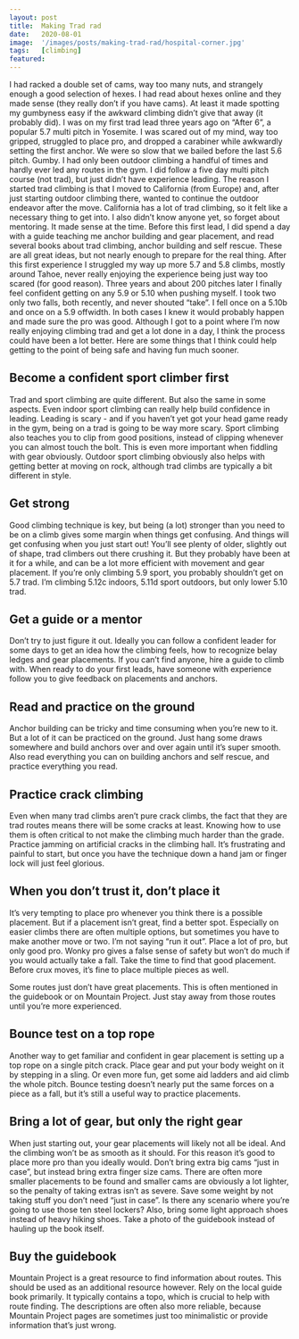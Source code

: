 ```yaml
---
layout: post
title:  Making Trad rad
date:   2020-08-01
image:  '/images/posts/making-trad-rad/hospital-corner.jpg'
tags:   [climbing]
featured:
---
```


I had racked a double set of cams, way too many nuts, and strangely enough a good selection of hexes. 
I had read about hexes online and they made sense (they really don’t if you have cams). 
At least it made spotting my gumbyness easy if the awkward climbing didn’t give that away (it probably did).
I was on my first trad lead three years ago on “After 6”, a popular 5.7 multi pitch in Yosemite. 
I was scared out of my mind, way too gripped, struggled to place pro, and dropped a carabiner while awkwardly setting the first anchor. 
We were so slow that we bailed before the last 5.6 pitch. Gumby.
I had only been outdoor climbing a handful of times and hardly ever led any routes in the gym. 
I did follow a five day multi pitch course (not trad), but just didn’t have experience leading. 
The reason I started trad climbing is that I moved to California (from Europe) and, after just starting outdoor climbing there, wanted to continue the outdoor endeavor after the move. 
California has a lot of trad climbing, so it felt like a necessary thing to get into. 
I also didn’t know anyone yet, so forget about mentoring. 
It made sense at the time.
Before this first lead, I did spend a day with a guide teaching me anchor building and gear placement, and read several books about trad climbing, anchor building and self rescue. 
These are all great ideas, but not nearly enough to prepare for the real thing.
After this first experience I struggled my way up more 5.7 and 5.8 climbs, mostly around Tahoe, never really enjoying the experience being just way too scared (for good reason).
Three years and about 200 pitches later I finally feel confident getting on any 5.9 or 5.10 when pushing myself. 
I took two only two falls, both recently, and never shouted “take”. I fell once on a 5.10b and once on a 5.9 offwidth. 
In both cases I knew it would probably happen and made sure the pro was good.
Although I got to a point where I’m now really enjoying climbing trad and get a lot done in a day, I think the process could have been a lot better. 
Here are some things that I think could help getting to the point of being safe and having fun much sooner.

Become a confident sport climber first
---
Trad and sport climbing are quite different. 
But also the same in some aspects. 
Even indoor sport climbing can really help build confidence in leading. 
Leading is scary - and if you haven’t yet got your head game ready in the gym, being on a trad is going to be way more scary. 
Sport climbing also teaches you to clip from good positions, instead of clipping whenever you can almost touch the bolt. 
This is even more important when fiddling with gear obviously. 
Outdoor sport climbing obviously also helps with getting better at moving on rock, although trad climbs are typically a bit different in style.

Get strong
---
Good climbing technique is key, but being (a lot) stronger than you need to be on a climb gives some margin when things get confusing. 
And things will get confusing when you just start out! 
You’ll see plenty of older, slightly out of shape, trad climbers out there crushing it. 
But they probably have been at it for a while, and can be a lot more efficient with movement and gear placement. 
If you’re only climbing 5.9 sport, you probably shouldn’t get on 5.7 trad. 
I’m climbing 5.12c indoors, 5.11d sport outdoors, but only lower 5.10 trad.

Get a guide or a mentor
---
Don’t try to just figure it out. 
Ideally you can follow a confident leader for some days to get an idea how the climbing feels, how to recognize belay ledges and gear placements. 
If you can’t find anyone, hire a guide to climb with. 
When ready to do your first leads, have someone with experience follow you to give feedback on placements and anchors.

Read and practice on the ground
---
Anchor building can be tricky and time consuming when you’re new to it. 
But a lot of it can be practiced on the ground. 
Just hang some draws somewhere and build anchors over and over again until it’s super smooth. 
Also read everything you can on building anchors and self rescue, and practice everything you read.

Practice crack climbing
---
Even when many trad climbs aren’t pure crack climbs, the fact that they are trad routes means there will be some cracks at least. 
Knowing how to use them is often critical to not make the climbing much harder than the grade. 
Practice jamming on artificial cracks in the climbing hall. 
It’s frustrating and painful to start, but once you have the technique down a hand jam or finger lock will just feel glorious. 

When you don’t trust it, don’t place it
---
It’s very tempting to place pro whenever you think there is a possible placement. 
But if a placement isn’t great, find a better spot. 
Especially on easier climbs there are often multiple options, but sometimes you have to make another move or two. 
I’m not saying “run it out”. 
Place a lot of pro, but only good pro. 
Wonky pro gives a false sense of safety but won’t do much if you would actually take a fall. 
Take the time to find that good placement. Before crux moves, it’s fine to place multiple pieces as well.

Some routes just don’t have great placements. 
This is often mentioned in the guidebook or on Mountain Project. 
Just stay away from those routes until you’re more experienced.

Bounce test on a top rope
---
Another way to get familiar and confident in gear placement is setting up a top rope on a single pitch crack. 
Place gear and put your body weight on it by stepping in a sling. 
Or even more fun, get some aid ladders and aid climb the whole pitch. 
Bounce testing doesn’t nearly put the same forces on a piece as a fall, but it’s still a useful way to practice placements.

Bring a lot of gear, but only the right gear
---
When just starting out, your gear placements will likely not all be ideal. 
And the climbing won’t be as smooth as it should. 
For this reason it’s good to place more pro than you ideally would. 
Don’t bring extra big cams “just in case”, but instead bring extra finger size cams. 
There are often more smaller placements to be found and smaller cams are obviously a lot lighter, so the penalty of taking extras isn’t as severe. 
Save some weight by not taking stuff you don’t need “just in case”. 
Is there any scenario where you’re going to use those ten steel lockers? 
Also, bring some light approach shoes instead of heavy hiking shoes. 
Take a photo of the guidebook instead of hauling up the book itself.

Buy the guidebook
---
Mountain Project is a great resource to find information about routes. 
This should be used as an additional resource however. 
Rely on the local guide book primarily. 
It typically contains a topo, which is crucial to help with route finding. 
The descriptions are often also more reliable, because Mountain Project pages are sometimes just too minimalistic or provide information that’s just wrong.

